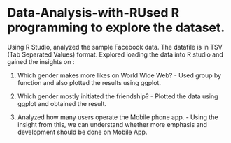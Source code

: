 # Data-Analysis-with-RUsed R programming to explore the dataset.

Using R Studio, analyzed the sample Facebook data. The datafile is in TSV (Tab Separated Values) format. 
Explored loading the data into R studio and gained the insights on :

1. Which gender makes more likes on World Wide Web? - Used group by function and also plotted the results using ggplot.

2. Which gender mostly initiated the friendship? - Plotted the data using ggplot and obtained the result.

3. Analyzed how many users operate the Mobile phone app. - Using the insight from this, we can understand whether more emphasis and development should be done on Mobile App.
